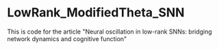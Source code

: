 # LowRank_ModifiedTheta_SNN
This is code for the article "Neural oscillation in low-rank SNNs: bridging network dynamics and cognitive function"









